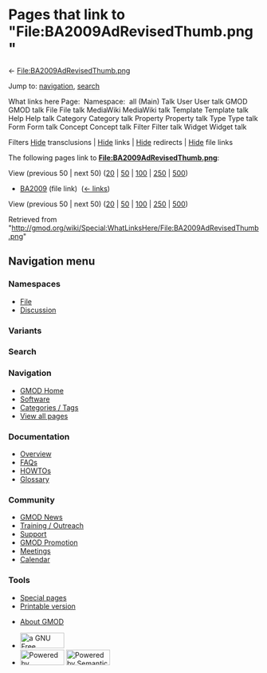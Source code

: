 <div id="mw-page-base" class="noprint">

</div>

<div id="mw-head-base" class="noprint">

</div>

<div id="content" class="mw-body" role="main">

<span id="top"></span>

<div id="mw-js-message" style="display:none;">

</div>



# <span dir="auto">Pages that link to "File:BA2009AdRevisedThumb.png"</span>

<div id="bodyContent">

<div id="contentSub">

←
[File:BA2009AdRevisedThumb.png](/wiki/File:BA2009AdRevisedThumb.png "File:BA2009AdRevisedThumb.png")

</div>

<div id="jump-to-nav" class="mw-jump">

Jump to: [navigation](#mw-navigation), [search](#p-search)

</div>

<div id="mw-content-text">

What links here Page:  Namespace:  all (Main) Talk User User talk GMOD
GMOD talk File File talk MediaWiki MediaWiki talk Template Template talk
Help Help talk Category Category talk Property Property talk Type Type
talk Form Form talk Concept Concept talk Filter Filter talk Widget
Widget talk

Filters
[Hide](/mediawiki/index.php?title=Special:WhatLinksHere/File:BA2009AdRevisedThumb.png&hidetrans=1 "Special:WhatLinksHere/File:BA2009AdRevisedThumb.png")
transclusions \|
[Hide](/mediawiki/index.php?title=Special:WhatLinksHere/File:BA2009AdRevisedThumb.png&hidelinks=1 "Special:WhatLinksHere/File:BA2009AdRevisedThumb.png")
links \|
[Hide](/mediawiki/index.php?title=Special:WhatLinksHere/File:BA2009AdRevisedThumb.png&hideredirs=1 "Special:WhatLinksHere/File:BA2009AdRevisedThumb.png")
redirects \|
[Hide](/mediawiki/index.php?title=Special:WhatLinksHere/File:BA2009AdRevisedThumb.png&hideimages=1 "Special:WhatLinksHere/File:BA2009AdRevisedThumb.png")
file links

The following pages link to
**[File:BA2009AdRevisedThumb.png](/wiki/File:BA2009AdRevisedThumb.png "File:BA2009AdRevisedThumb.png")**:

View (previous 50 \| next 50)
([20](/mediawiki/index.php?title=Special:WhatLinksHere/File:BA2009AdRevisedThumb.png&limit=20 "Special:WhatLinksHere/File:BA2009AdRevisedThumb.png")
\|
[50](/mediawiki/index.php?title=Special:WhatLinksHere/File:BA2009AdRevisedThumb.png&limit=50 "Special:WhatLinksHere/File:BA2009AdRevisedThumb.png")
\|
[100](/mediawiki/index.php?title=Special:WhatLinksHere/File:BA2009AdRevisedThumb.png&limit=100 "Special:WhatLinksHere/File:BA2009AdRevisedThumb.png")
\|
[250](/mediawiki/index.php?title=Special:WhatLinksHere/File:BA2009AdRevisedThumb.png&limit=250 "Special:WhatLinksHere/File:BA2009AdRevisedThumb.png")
\|
[500](/mediawiki/index.php?title=Special:WhatLinksHere/File:BA2009AdRevisedThumb.png&limit=500 "Special:WhatLinksHere/File:BA2009AdRevisedThumb.png"))

- [BA2009](/wiki/BA2009 "BA2009") (file link) ‎
  <span class="mw-whatlinkshere-tools">([←
  links](/mediawiki/index.php?title=Special:WhatLinksHere&target=BA2009 "Special:WhatLinksHere"))</span>

View (previous 50 \| next 50)
([20](/mediawiki/index.php?title=Special:WhatLinksHere/File:BA2009AdRevisedThumb.png&limit=20 "Special:WhatLinksHere/File:BA2009AdRevisedThumb.png")
\|
[50](/mediawiki/index.php?title=Special:WhatLinksHere/File:BA2009AdRevisedThumb.png&limit=50 "Special:WhatLinksHere/File:BA2009AdRevisedThumb.png")
\|
[100](/mediawiki/index.php?title=Special:WhatLinksHere/File:BA2009AdRevisedThumb.png&limit=100 "Special:WhatLinksHere/File:BA2009AdRevisedThumb.png")
\|
[250](/mediawiki/index.php?title=Special:WhatLinksHere/File:BA2009AdRevisedThumb.png&limit=250 "Special:WhatLinksHere/File:BA2009AdRevisedThumb.png")
\|
[500](/mediawiki/index.php?title=Special:WhatLinksHere/File:BA2009AdRevisedThumb.png&limit=500 "Special:WhatLinksHere/File:BA2009AdRevisedThumb.png"))

</div>

<div class="printfooter">

Retrieved from
"<http://gmod.org/wiki/Special:WhatLinksHere/File:BA2009AdRevisedThumb.png>"

</div>

<div id="catlinks" class="catlinks catlinks-allhidden">

</div>

<div class="visualClear">

</div>

</div>

</div>

<div id="mw-navigation">

## Navigation menu

<div id="mw-head">



<div id="left-navigation">

<div id="p-namespaces" class="vectorTabs" role="navigation"
aria-labelledby="p-namespaces-label">

### Namespaces

- <span id="ca-nstab-image"><a href="/wiki/File:BA2009AdRevisedThumb.png" accesskey="c"
  title="View the file page [c]">File</a></span>
- <span id="ca-talk"><a
  href="/mediawiki/index.php?title=File_talk:BA2009AdRevisedThumb.png&amp;action=edit&amp;redlink=1"
  accesskey="t"
  title="Discussion about the content page [t]">Discussion</a></span>

</div>

<div id="p-variants" class="vectorMenu emptyPortlet" role="navigation"
aria-labelledby="p-variants-label">

### 

### Variants[](#)

<div class="menu">

</div>

</div>

</div>

<div id="right-navigation">





</div>

<div id="p-search" role="search">

### Search

<div id="simpleSearch">

</div>

</div>

</div>

</div>

<div id="mw-panel">

<div id="p-logo" role="banner">

<a href="/wiki/Main_Page"
style="background-image: url(http://gmod.org/images/GMOD-cogs.png);"
title="Visit the main page"></a>

</div>

<div id="p-Navigation" class="portal" role="navigation"
aria-labelledby="p-Navigation-label">

### Navigation

<div class="body">

- <span id="n-GMOD-Home">[GMOD Home](/wiki/Main_Page)</span>
- <span id="n-Software">[Software](/wiki/GMOD_Components)</span>
- <span id="n-Categories-.2F-Tags">[Categories /
  Tags](/wiki/Categories)</span>
- <span id="n-View-all-pages">[View all
  pages](/wiki/Special:AllPages)</span>

</div>

</div>

<div id="p-Documentation" class="portal" role="navigation"
aria-labelledby="p-Documentation-label">

### Documentation

<div class="body">

- <span id="n-Overview">[Overview](/wiki/Overview)</span>
- <span id="n-FAQs">[FAQs](/wiki/Category:FAQ)</span>
- <span id="n-HOWTOs">[HOWTOs](/wiki/Category:HOWTO)</span>
- <span id="n-Glossary">[Glossary](/wiki/Glossary)</span>

</div>

</div>

<div id="p-Community" class="portal" role="navigation"
aria-labelledby="p-Community-label">

### Community

<div class="body">

- <span id="n-GMOD-News">[GMOD News](/wiki/GMOD_News)</span>
- <span id="n-Training-.2F-Outreach">[Training /
  Outreach](/wiki/Training_and_Outreach)</span>
- <span id="n-Support">[Support](/wiki/Support)</span>
- <span id="n-GMOD-Promotion">[GMOD
  Promotion](/wiki/GMOD_Promotion)</span>
- <span id="n-Meetings">[Meetings](/wiki/Meetings)</span>
- <span id="n-Calendar">[Calendar](/wiki/Calendar)</span>

</div>

</div>

<div id="p-tb" class="portal" role="navigation"
aria-labelledby="p-tb-label">

### Tools

<div class="body">

- <span id="t-specialpages"><a href="/wiki/Special:SpecialPages" accesskey="q"
  title="A list of all special pages [q]">Special pages</a></span>
- <span id="t-print"><a
  href="/mediawiki/index.php?title=Special:WhatLinksHere/File:BA2009AdRevisedThumb.png&amp;printable=yes"
  rel="alternate" accesskey="p"
  title="Printable version of this page [p]">Printable version</a></span>

</div>

</div>

</div>

</div>

<div id="footer" role="contentinfo">

- <span id="footer-places-about">[About
  GMOD](/wiki/GMOD:About "GMOD:About")</span>

<!-- -->

- <span id="footer-copyrightico">[<img src="http://www.gnu.org/graphics/gfdl-logo-small.png" width="88"
  height="31" alt="a GNU Free Documentation License" />](http://www.gnu.org/licenses/fdl-1.3.html)</span>
- <span id="footer-poweredbyico">[<img src="/mediawiki/skins/common/images/poweredby_mediawiki_88x31.png"
  width="88" height="31" alt="Powered by MediaWiki" />](//www.mediawiki.org/)
  [<img
  src="/mediawiki/extensions/SemanticMediaWiki/includes/../resources/images/smw_button.png"
  width="88" height="31" alt="Powered by Semantic MediaWiki" />](https://www.semantic-mediawiki.org/wiki/Semantic_MediaWiki)</span>

<div style="clear:both">

</div>

</div>
